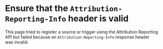 # Ensure that the `Attribution-Reporting-Info` header is valid

This page tried to register a source or trigger using the Attribution Reporting
API but failed because an `Attribution-Reporting-Info` response header was
invalid.

